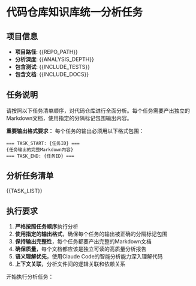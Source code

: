 # 代码仓库知识库统一分析任务

## 项目信息
- **项目路径**: {{REPO_PATH}}
- **分析深度**: {{ANALYSIS_DEPTH}}
- **包含测试**: {{INCLUDE_TESTS}}
- **包含文档**: {{INCLUDE_DOCS}}

## 任务说明
请按照以下任务清单顺序，对代码仓库进行全面分析。每个任务需要产出独立的Markdown文档，使用指定的分隔标记包围输出内容。

**重要输出格式要求：**
每个任务的输出必须用以下格式包围：
```
=== TASK_START: {任务ID} ===
{任务输出的完整Markdown内容}
=== TASK_END: {任务ID} ===
```

## 分析任务清单

{{TASK_LIST}}

## 执行要求
1. **严格按照任务顺序**执行分析
2. **使用指定的输出格式**，确保每个任务的输出被正确的分隔标记包围
3. **保持输出完整性**，每个任务都要产出完整的Markdown文档
4. **确保质量**，每个文档都应该是独立可读的高质量分析报告
5. **语义理解优先**，使用Claude Code的智能分析能力深入理解代码
6. **上下文关联**，分析文件间的逻辑关联和依赖关系

开始执行分析任务：